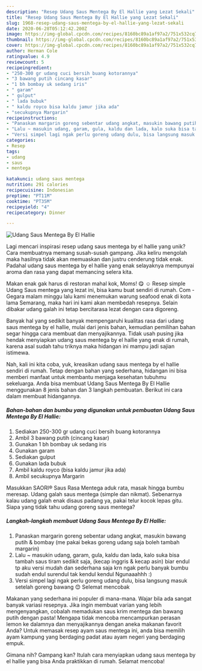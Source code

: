 ```yaml
---
description: "Resep Udang Saus Mentega By El Hallie yang Lezat Sekali"
title: "Resep Udang Saus Mentega By El Hallie yang Lezat Sekali"
slug: 1968-resep-udang-saus-mentega-by-el-hallie-yang-lezat-sekali
date: 2020-06-28T05:12:42.200Z
image: https://img-global.cpcdn.com/recipes/8160bc89a1af97a2/751x532cq70/udang-saus-mentega-by-el-hallie-foto-resep-utama.jpg
thumbnail: https://img-global.cpcdn.com/recipes/8160bc89a1af97a2/751x532cq70/udang-saus-mentega-by-el-hallie-foto-resep-utama.jpg
cover: https://img-global.cpcdn.com/recipes/8160bc89a1af97a2/751x532cq70/udang-saus-mentega-by-el-hallie-foto-resep-utama.jpg
author: Herman Cole
ratingvalue: 4.9
reviewcount: 5
recipeingredient:
- "250-300 gr udang cuci bersih buang kotorannya"
- "3 bawang putih cincang kasar"
- "1 bh bombay uk sedang iris"
- " garam"
- " gulput"
- " lada bubuk"
- " kaldu royco bisa kaldu jamur jika ada"
- "secukupnya Margarin"
recipeinstructions:
- "Panaskan margarin goreng sebentar udang angkat, masukin bawang putih &amp; bombay (me pakai bekas goreng udang saja boleh tambah margarin)"
- "Lalu ~ masukin udang, garam, gula, kaldu dan lada, kalo suka bisa tambah saus tiram sedikit saja, (kecap inggris &amp; kecap asin) biar endul tp aku versi mudah dan sederhana saja krn ngak perlu banyak bumbu sudah endul surendul tak kendul kendul Ngunaaahhh :)"
- "Versi simpel lagi ngak perlu goreng udang dulu, bisa langsung masuk setelah goreng bawang 😊 Selemat mencobak"
categories:
- Resep
tags:
- udang
- saus
- mentega

katakunci: udang saus mentega 
nutrition: 291 calories
recipecuisine: Indonesian
preptime: "PT11M"
cooktime: "PT35M"
recipeyield: "4"
recipecategory: Dinner

---
```



![Udang Saus Mentega By El Hallie](https://img-global.cpcdn.com/recipes/8160bc89a1af97a2/751x532cq70/udang-saus-mentega-by-el-hallie-foto-resep-utama.jpg)

Lagi mencari inspirasi resep udang saus mentega by el hallie yang unik? Cara membuatnya memang susah-susah gampang. Jika keliru mengolah maka hasilnya tidak akan memuaskan dan justru cenderung tidak enak. Padahal udang saus mentega by el hallie yang enak selayaknya mempunyai aroma dan rasa yang dapat memancing selera kita.

Makan enak gak harus di restoran mahal kok, Moms! 😋 ☺ Resep simple Udang Saus mentega yang lezat ini, bisa kamu buat sendiri di rumah. Com - Gegara malam minggu lalu kami menemukan warung seafood enak di kota lama Semarang, maka hari ini kami akan membedah resepnya. Selain dibakar udang galah ini tetap bercitarasa lezat dengan cara digoreng.

Banyak hal yang sedikit banyak mempengaruhi kualitas rasa dari udang saus mentega by el hallie, mulai dari jenis bahan, kemudian pemilihan bahan segar hingga cara membuat dan menyajikannya. Tidak usah pusing jika hendak menyiapkan udang saus mentega by el hallie yang enak di rumah, karena asal sudah tahu triknya maka hidangan ini mampu jadi sajian istimewa.


Nah, kali ini kita coba, yuk, kreasikan udang saus mentega by el hallie sendiri di rumah. Tetap dengan bahan yang sederhana, hidangan ini bisa memberi manfaat untuk membantu menjaga kesehatan tubuhmu sekeluarga. Anda bisa membuat Udang Saus Mentega By El Hallie menggunakan 8 jenis bahan dan 3 langkah pembuatan. Berikut ini cara dalam membuat hidangannya.

<!--inarticleads1-->

##### Bahan-bahan dan bumbu yang digunakan untuk pembuatan Udang Saus Mentega By El Hallie:

1. Sediakan 250-300 gr udang cuci bersih buang kotorannya
1. Ambil 3 bawang putih (cincang kasar)
1. Gunakan 1 bh bombay uk sedang iris
1. Gunakan  garam
1. Sediakan  gulput
1. Gunakan  lada bubuk
1. Ambil  kaldu royco (bisa kaldu jamur jika ada)
1. Ambil secukupnya Margarin


Masukkan SAORI® Saus Rasa Mentega aduk rata, masak hingga bumbu meresap. Udang galah saus mentega (simple dan nikmat). Sebenarnya kalau udang galah enak disaus padang ya, pakai telur kocok lepas gitu. Siapa yang tidak tahu udang goreng saus mentega? 

<!--inarticleads2-->

##### Langkah-langkah membuat Udang Saus Mentega By El Hallie:

1. Panaskan margarin goreng sebentar udang angkat, masukin bawang putih &amp; bombay (me pakai bekas goreng udang saja boleh tambah margarin)
1. Lalu ~ masukin udang, garam, gula, kaldu dan lada, kalo suka bisa tambah saus tiram sedikit saja, (kecap inggris &amp; kecap asin) biar endul tp aku versi mudah dan sederhana saja krn ngak perlu banyak bumbu sudah endul surendul tak kendul kendul Ngunaaahhh :)
1. Versi simpel lagi ngak perlu goreng udang dulu, bisa langsung masuk setelah goreng bawang 😊 Selemat mencobak


Makanan yang sederhana ini populer di mana-mana. Wajar bila ada sangat banyak variasi resepnya. Jika ingin membuat varian yang lebih mengenyangkan, cobalah memadukan saus krim mentega dan bawang putih dengan pasta! Mengapa tidak mencoba mencampurkan perasan lemon ke dalamnya dan menyajikannya dengan aneka makanan favorit Anda? Untuk memasak resep ayam saus mentega ini, anda bisa memilih ayam kampung yang berdaging padat atau ayam negeri yang berdaging empuk. 

Gimana nih? Gampang kan? Itulah cara menyiapkan udang saus mentega by el hallie yang bisa Anda praktikkan di rumah. Selamat mencoba!
